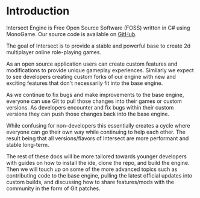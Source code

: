 # Introduction
Intersect Engine is Free Open Source Software (FOSS) written in C# using MonoGame. Our source code is available on [GitHub](https://github.com/AscensionGameDev/Intersect-Engine).

The goal of Intersect is to provide a stable and powerful base to create 2d multiplayer online role-playing games.

As an open source application users can create custom features and modifications to provide unique gameplay experiences. Similarly we expect to see developers creating custom forks of our engine with new and exciting features that don't necessarily fit into the base engine.

As we continue to fix bugs and make improvements to the base engine, everyone can use Git to pull those changes into their games or custom versions. As developers encounter and fix bugs within their custom versions they can push those changes back into the base engine.

While confusing for non-developers this essentially creates a cycle where everyone can go their own way while continuing to help each other. The result being that all versions/flavors of Intersect are more performant and stable long-term.

The rest of these docs will be more tailored towards younger developers with guides on how to install the ide, clone the repo, and build the engine. Then we will touch up on some of the more advanced topics such as contributing code to the base engine, pulling the latest official updates into custom builds, and discussing how to share features/mods with the community in the form of Git patches.
